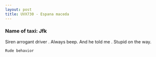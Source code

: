 ```yaml
---
layout: post
title: UVX730 - Espana maceda
---
```


### Name of taxi: Jfk 

Siren arrogant driver . Always beep. And he told me . Stupid on the way.

```Rude behavior```
